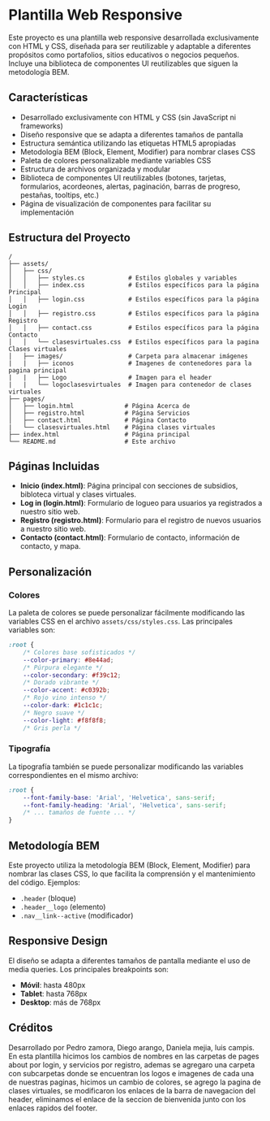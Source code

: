 # Plantilla Web Responsive

Este proyecto es una plantilla web responsive desarrollada exclusivamente con HTML y CSS, diseñada para ser reutilizable y adaptable a diferentes propósitos como portafolios, sitios educativos o negocios pequeños. Incluye una biblioteca de componentes UI reutilizables que siguen la metodología BEM.

## Características

- Desarrollado exclusivamente con HTML y CSS (sin JavaScript ni frameworks)
- Diseño responsive que se adapta a diferentes tamaños de pantalla
- Estructura semántica utilizando las etiquetas HTML5 apropiadas
- Metodología BEM (Block, Element, Modifier) para nombrar clases CSS
- Paleta de colores personalizable mediante variables CSS
- Estructura de archivos organizada y modular
- Biblioteca de componentes UI reutilizables (botones, tarjetas, formularios, acordeones, alertas, paginación, barras de progreso, pestañas, tooltips, etc.)
- Página de visualización de componentes para facilitar su implementación

## Estructura del Proyecto

```
/
├── assets/
│   ├── css/
│   │   ├── styles.cs            # Estilos globales y variables
│   │   ├── index.css            # Estilos específicos para la página Principal
│   │   ├── login.css            # Estilos específicos para la página Login
│   │   ├── registro.css         # Estilos específicos para la página Registro
│   │   ├── contact.css          # Estilos específicos para la página Contacto
│   │   └── clasesvirtuales.css  # Estilos específicos para la pagina Clases virtuales
│   ├── images/                  # Carpeta para almacenar imágenes
|   |   ├── iconos               # Imagenes de contenedores para la pagina principal
|   |   ├── Logo                 # Imagen para el header
|   |   └── logoclasesvirtuales  # Imagen para contenedor de clases virtuales
├── pages/
│   ├── login.html              # Página Acerca de
│   ├── registro.html           # Página Servicios
│   ├── contact.html            # Página Contacto
|   └── clasesvirtuales.html    # Página clases virtuales
├── index.html                  # Página principal
└── README.md                   # Este archivo
```

## Páginas Incluidas

- **Inicio (index.html)**: Página principal con secciones de subsidios, bibloteca virtual y clases virtuales.
- **Log in  (login.html)**: Formulario de logueo para usuarios ya registrados a nuestro sitio web.
- **Registro (registro.html)**: Formulario para el registro de nuevos usuarios a nuestro sitio web.
- **Contacto (contact.html)**: Formulario de contacto, información de contacto, y mapa.

## Personalización

### Colores

La paleta de colores se puede personalizar fácilmente modificando las variables CSS en el archivo `assets/css/styles.css`. Las principales variables son:

```css
:root {
    /* Colores base sofisticados */
    --color-primary: #8e44ad;
    /* Púrpura elegante */
    --color-secondary: #f39c12;
    /* Dorado vibrante */
    --color-accent: #c0392b;
    /* Rojo vino intenso */
    --color-dark: #1c1c1c;
    /* Negro suave */
    --color-light: #f8f8f8;
    /* Gris perla */
```

### Tipografía

La tipografía también se puede personalizar modificando las variables correspondientes en el mismo archivo:

```css
:root {
    --font-family-base: 'Arial', 'Helvetica', sans-serif;
    --font-family-heading: 'Arial', 'Helvetica', sans-serif;
    /* ... tamaños de fuente ... */
}
```

## Metodología BEM

Este proyecto utiliza la metodología BEM (Block, Element, Modifier) para nombrar las clases CSS, lo que facilita la comprensión y el mantenimiento del código. Ejemplos:

- `.header` (bloque)
- `.header__logo` (elemento)
- `.nav__link--active` (modificador)

## Responsive Design

El diseño se adapta a diferentes tamaños de pantalla mediante el uso de media queries. Los principales breakpoints son:

- **Móvil**: hasta 480px
- **Tablet**: hasta 768px
- **Desktop**: más de 768px



## Créditos

Desarrollado por Pedro zamora, Diego arango, Daniela mejia, luis campis.
En esta plantilla hicimos los cambios de nombres en las carpetas de pages about por login, y servicios por registro, ademas se agregaro una carpeta con subcarpetas donde se encuentran los logos e imagenes de cada una de nuestras paginas, hicimos un cambio de colores, se agrego  la pagina de clases virtuales, se modificaron los enlaces de la barra de navegacion del header, eliminamos el enlace de la seccion de bienvenida junto con los enlaces rapidos del footer.
